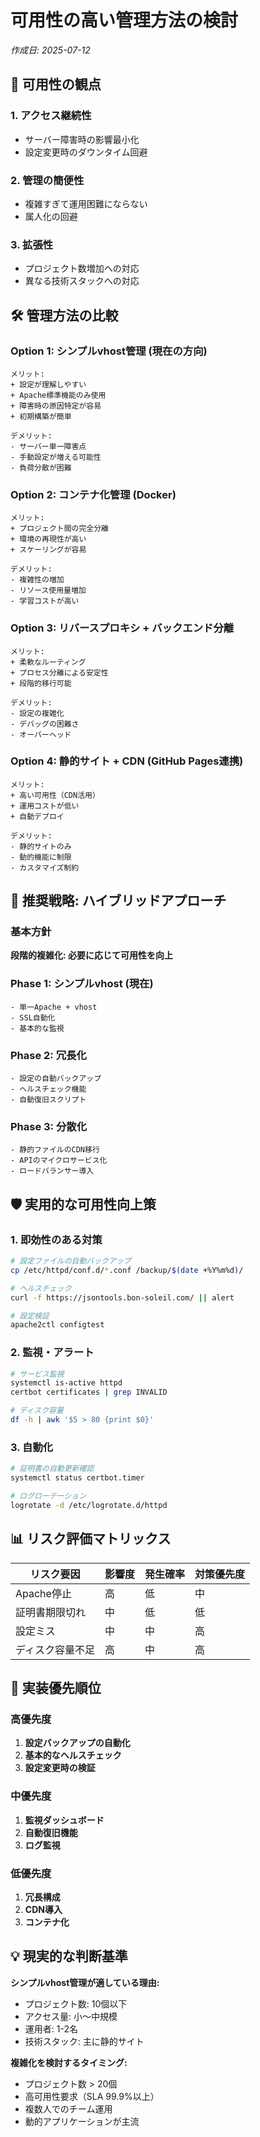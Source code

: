 # 可用性の高い管理方法の検討

*作成日: 2025-07-12*

## 🎯 可用性の観点

### 1. **アクセス継続性**
- サーバー障害時の影響最小化
- 設定変更時のダウンタイム回避

### 2. **管理の簡便性**
- 複雑すぎて運用困難にならない
- 属人化の回避

### 3. **拡張性**
- プロジェクト数増加への対応
- 異なる技術スタックへの対応

## 🛠️ 管理方法の比較

### Option 1: シンプルvhost管理 (現在の方向)
```
メリット:
+ 設定が理解しやすい
+ Apache標準機能のみ使用
+ 障害時の原因特定が容易
+ 初期構築が簡単

デメリット:
- サーバー単一障害点
- 手動設定が増える可能性
- 負荷分散が困難
```

### Option 2: コンテナ化管理 (Docker)
```
メリット:
+ プロジェクト間の完全分離
+ 環境の再現性が高い
+ スケーリングが容易

デメリット:
- 複雑性の増加
- リソース使用量増加
- 学習コストが高い
```

### Option 3: リバースプロキシ + バックエンド分離
```
メリット:
+ 柔軟なルーティング
+ プロセス分離による安定性
+ 段階的移行可能

デメリット:
- 設定の複雑化
- デバッグの困難さ
- オーバーヘッド
```

### Option 4: 静的サイト + CDN (GitHub Pages連携)
```
メリット:
+ 高い可用性（CDN活用）
+ 運用コストが低い
+ 自動デプロイ

デメリット:
- 静的サイトのみ
- 動的機能に制限
- カスタマイズ制約
```

## 🎯 推奨戦略: ハイブリッドアプローチ

### 基本方針
**段階的複雑化: 必要に応じて可用性を向上**

### Phase 1: シンプルvhost (現在)
```
- 単一Apache + vhost
- SSL自動化
- 基本的な監視
```

### Phase 2: 冗長化
```
- 設定の自動バックアップ
- ヘルスチェック機能
- 自動復旧スクリプト
```

### Phase 3: 分散化
```
- 静的ファイルのCDN移行
- APIのマイクロサービス化
- ロードバランサー導入
```

## 🛡️ 実用的な可用性向上策

### 1. 即効性のある対策
```bash
# 設定ファイルの自動バックアップ
cp /etc/httpd/conf.d/*.conf /backup/$(date +%Y%m%d)/

# ヘルスチェック
curl -f https://jsontools.bon-soleil.com/ || alert

# 設定検証
apache2ctl configtest
```

### 2. 監視・アラート
```bash
# サービス監視
systemctl is-active httpd
certbot certificates | grep INVALID

# ディスク容量
df -h | awk '$5 > 80 {print $0}'
```

### 3. 自動化
```bash
# 証明書の自動更新確認
systemctl status certbot.timer

# ログローテーション
logrotate -d /etc/logrotate.d/httpd
```

## 📊 リスク評価マトリックス

| リスク要因 | 影響度 | 発生確率 | 対策優先度 |
|------------|--------|----------|------------|
| Apache停止 | 高 | 低 | 中 |
| 証明書期限切れ | 中 | 低 | 低 |
| 設定ミス | 中 | 中 | 高 |
| ディスク容量不足 | 高 | 中 | 高 |

## 🚀 実装優先順位

### 高優先度
1. **設定バックアップの自動化**
2. **基本的なヘルスチェック**
3. **設定変更時の検証**

### 中優先度
1. **監視ダッシュボード**
2. **自動復旧機能**
3. **ログ監視**

### 低優先度
1. **冗長構成**
2. **CDN導入**
3. **コンテナ化**

## 💡 現実的な判断基準

**シンプルvhost管理が適している理由:**
- プロジェクト数: 10個以下
- アクセス量: 小〜中規模
- 運用者: 1-2名
- 技術スタック: 主に静的サイト

**複雑化を検討するタイミング:**
- プロジェクト数 > 20個
- 高可用性要求（SLA 99.9%以上）
- 複数人でのチーム運用
- 動的アプリケーションが主流